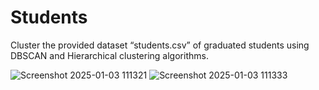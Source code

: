 # Students
 Cluster the provided dataset “students.csv” of graduated students using DBSCAN and Hierarchical clustering algorithms.
 
![Screenshot 2025-01-03 111321](https://github.com/user-attachments/assets/a760ea98-f1c7-4fec-9b16-b547febe9e53)
![Screenshot 2025-01-03 111333](https://github.com/user-attachments/assets/8e4d931e-895b-480d-9d30-405341f277d3)
